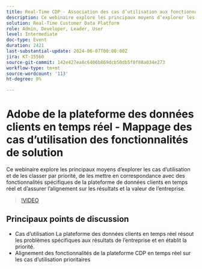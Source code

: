 ```yaml
---
title: Real-Time CDP - Association des cas d’utilisation aux fonctionnalités de solution
description: Ce webinaire explore les principaux moyens d’explorer les cas d’utilisation et de les classer par priorité, de les mettre en correspondance avec des fonctionnalités spécifiques de la plateforme de données clients (RTCDP) et d’assurer un alignement sur les résultats et la valeur de l’entreprise. Points de discussion clés - Cas d’utilisation La plateforme RT-CDP résout les problèmes spécifiques aux résultats de l’entreprise et leur donne la priorité ​ l’alignement des fonctionnalités de la plateforme RT-CDP sur des cas d’utilisation prioritaires
solution: Real-Time Customer Data Platform
role: Admin, Developer, Leader, User
level: Intermediate
doc-type: Event
duration: 2421
last-substantial-update: 2024-06-07T00:00:00Z
jira: KT-15560
source-git-commit: 142e427ea8c6406b869dcb50db5f0f08a034e273
workflow-type: tm+mt
source-wordcount: '113'
ht-degree: 0%

---
```



# Adobe de la plateforme des données clients en temps réel - Mappage des cas d’utilisation des fonctionnalités de solution

Ce webinaire explore les principaux moyens d’explorer les cas d’utilisation et de les classer par priorité, de les mettre en correspondance avec des fonctionnalités spécifiques de la plateforme de données clients en temps réel et d’assurer l’alignement sur les résultats et la valeur de l’entreprise.

>[!VIDEO](https://video.tv.adobe.com/v/3429290/?learn=on)

## Principaux points de discussion

* Cas d’utilisation La plateforme des données clients en temps réel résout les problèmes spécifiques aux résultats de l’entreprise et en établit la priorité.
* Alignement des fonctionnalités de la plateforme CDP en temps réel sur les cas d’utilisation prioritaires